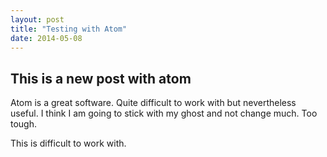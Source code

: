 ```yaml
---
layout: post
title: "Testing with Atom"
date: 2014-05-08
---
```

## This is a new post with atom

Atom is a great software. Quite difficult to work with but nevertheless useful. I think I am going to stick with my ghost and not change much. Too tough.

This is difficult to work with.
